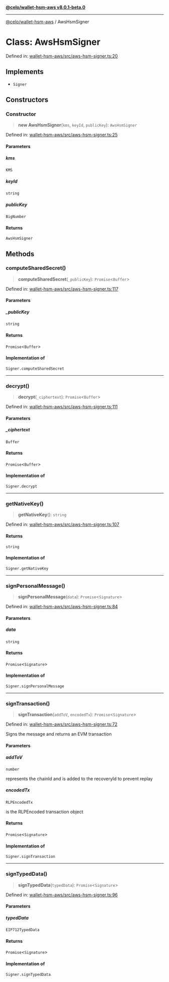 [**@celo/wallet-hsm-aws v8.0.1-beta.0**](../README.md)

***

[@celo/wallet-hsm-aws](../README.md) / AwsHsmSigner

# Class: AwsHsmSigner

Defined in: [wallet-hsm-aws/src/aws-hsm-signer.ts:20](https://github.com/celo-org/developer-tooling/blob/master/packages/sdk/wallets/wallet-hsm-aws/src/aws-hsm-signer.ts#L20)

## Implements

- `Signer`

## Constructors

### Constructor

> **new AwsHsmSigner**(`kms`, `keyId`, `publicKey`): `AwsHsmSigner`

Defined in: [wallet-hsm-aws/src/aws-hsm-signer.ts:25](https://github.com/celo-org/developer-tooling/blob/master/packages/sdk/wallets/wallet-hsm-aws/src/aws-hsm-signer.ts#L25)

#### Parameters

##### kms

`KMS`

##### keyId

`string`

##### publicKey

`BigNumber`

#### Returns

`AwsHsmSigner`

## Methods

### computeSharedSecret()

> **computeSharedSecret**(`_publicKey`): `Promise`\<`Buffer`\>

Defined in: [wallet-hsm-aws/src/aws-hsm-signer.ts:117](https://github.com/celo-org/developer-tooling/blob/master/packages/sdk/wallets/wallet-hsm-aws/src/aws-hsm-signer.ts#L117)

#### Parameters

##### \_publicKey

`string`

#### Returns

`Promise`\<`Buffer`\>

#### Implementation of

`Signer.computeSharedSecret`

***

### decrypt()

> **decrypt**(`_ciphertext`): `Promise`\<`Buffer`\>

Defined in: [wallet-hsm-aws/src/aws-hsm-signer.ts:111](https://github.com/celo-org/developer-tooling/blob/master/packages/sdk/wallets/wallet-hsm-aws/src/aws-hsm-signer.ts#L111)

#### Parameters

##### \_ciphertext

`Buffer`

#### Returns

`Promise`\<`Buffer`\>

#### Implementation of

`Signer.decrypt`

***

### getNativeKey()

> **getNativeKey**(): `string`

Defined in: [wallet-hsm-aws/src/aws-hsm-signer.ts:107](https://github.com/celo-org/developer-tooling/blob/master/packages/sdk/wallets/wallet-hsm-aws/src/aws-hsm-signer.ts#L107)

#### Returns

`string`

#### Implementation of

`Signer.getNativeKey`

***

### signPersonalMessage()

> **signPersonalMessage**(`data`): `Promise`\<`Signature`\>

Defined in: [wallet-hsm-aws/src/aws-hsm-signer.ts:84](https://github.com/celo-org/developer-tooling/blob/master/packages/sdk/wallets/wallet-hsm-aws/src/aws-hsm-signer.ts#L84)

#### Parameters

##### data

`string`

#### Returns

`Promise`\<`Signature`\>

#### Implementation of

`Signer.signPersonalMessage`

***

### signTransaction()

> **signTransaction**(`addToV`, `encodedTx`): `Promise`\<`Signature`\>

Defined in: [wallet-hsm-aws/src/aws-hsm-signer.ts:72](https://github.com/celo-org/developer-tooling/blob/master/packages/sdk/wallets/wallet-hsm-aws/src/aws-hsm-signer.ts#L72)

Signs the message and returns an EVM transaction

#### Parameters

##### addToV

`number`

represents the chainId and is added to the recoveryId to prevent replay

##### encodedTx

`RLPEncodedTx`

is the RLPEncoded transaction object

#### Returns

`Promise`\<`Signature`\>

#### Implementation of

`Signer.signTransaction`

***

### signTypedData()

> **signTypedData**(`typedData`): `Promise`\<`Signature`\>

Defined in: [wallet-hsm-aws/src/aws-hsm-signer.ts:96](https://github.com/celo-org/developer-tooling/blob/master/packages/sdk/wallets/wallet-hsm-aws/src/aws-hsm-signer.ts#L96)

#### Parameters

##### typedData

`EIP712TypedData`

#### Returns

`Promise`\<`Signature`\>

#### Implementation of

`Signer.signTypedData`
